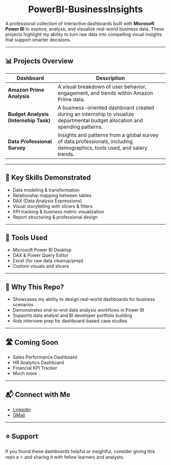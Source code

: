 <h1 align="center">PowerBI-BusinessInsights</h1>

A professional collection of interactive dashboards built with **Microsoft Power BI** to explore, analyze, and visualize real-world business data. These projects highlight my ability to turn raw data into compelling visual insights that support smarter decisions.

---

## 📊 Projects Overview

| Dashboard | Description |
|-----------|-------------|
| **Amazon Prime Analysis** | A visual breakdown of user behavior, engagement, and trends within Amazon Prime data. |
| **Budget Analysis (Internship Task)** | A business-oriented dashboard created during an internship to visualize departmental budget allocation and spending patterns. |
| **Data Professional Survey** | Insights and patterns from a global survey of data professionals, including demographics, tools used, and salary trends. |

---

## 💼 Key Skills Demonstrated

- Data modeling & transformation
- Relationship mapping between tables
- DAX (Data Analysis Expressions)
- Visual storytelling with slicers & filters
- KPI tracking & business metric visualization
- Report structuring & professional design

---

## 🧰 Tools Used

- Microsoft Power BI Desktop  
- DAX & Power Query Editor  
- Excel (for raw data cleanup/prep)  
- Custom visuals and slicers

---

## 🎯 Why This Repo?

- Showcases my ability to design real-world dashboards for business scenarios  
- Demonstrates end-to-end data analysis workflows in Power BI  
- Supports data analyst and BI developer portfolio building  
- Aids interview prep for dashboard-based case studies

---

## 🛣️ Coming Soon

- Sales Performance Dashboard  
- HR Analytics Dashboard  
- Financial KPI Tracker
- Much more ..

---

## 📬 Connect with Me

- [LinkedIn](https://www.linkedin.com/in/your-profile)  
- [GMail](devg7898@gmail.com)

---

## ⭐️ Support

If you found these dashboards helpful or insightful, consider giving this repo a ⭐ and sharing it with fellow learners and analysts.
